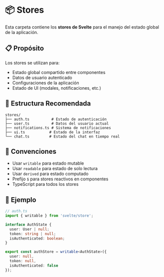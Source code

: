 # 📦 Stores

Esta carpeta contiene los **stores de Svelte** para el manejo del estado global de la aplicación.

## 📋 Propósito

Los stores se utilizan para:

- Estado global compartido entre componentes
- Datos de usuario autenticado
- Configuraciones de la aplicación
- Estado de UI (modales, notificaciones, etc.)

## 📁 Estructura Recomendada

```
stores/
├── auth.ts          # Estado de autenticación
├── user.ts          # Datos del usuario actual
├── notifications.ts # Sistema de notificaciones
├── ui.ts           # Estado de la interfaz
└── chat.ts         # Estado del chat en tiempo real
```

## 🔧 Convenciones

- Usar `writable` para estado mutable
- Usar `readable` para estado de solo lectura
- Usar `derived` para estado computado
- Prefijo `$` para stores reactivos en componentes
- TypeScript para todos los stores

## 📝 Ejemplo

```typescript
// auth.ts
import { writable } from 'svelte/store';

interface AuthState {
  user: User | null;
  token: string | null;
  isAuthenticated: boolean;
}

export const authStore = writable<AuthState>({
  user: null,
  token: null,
  isAuthenticated: false
});
```
